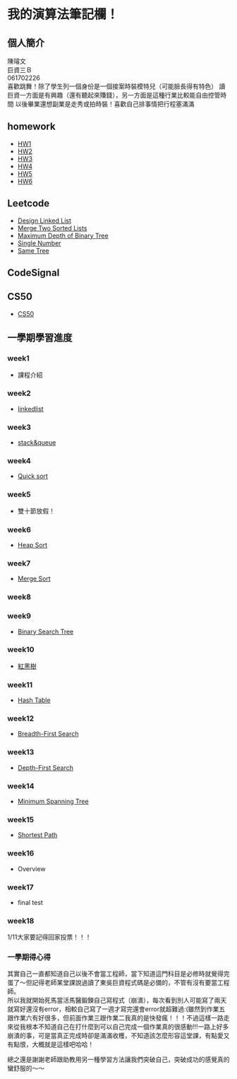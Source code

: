 # 我的演算法筆記欄！  
## 個人簡介  
陳璿文  
巨資三Ｂ  
061702226  
喜歡跳舞！除了學生列一個身份是一個接案時裝模特兒（可能臉長得有特色） 
讀巨資一方面是有興趣（還有聽起來賺錢），另一方面是這種行業比較能自由控管時間 
以後畢業還想副業是走秀或拍時裝！喜歡自己排事情把行程塞滿滿 
## homework  
* [HW1](https://github.com/hsuanwen0114/sharon8811437/tree/master/HW1)
* [HW2](https://github.com/hsuanwen0114/sharon8811437/tree/master/HW2)  
* [HW3](https://github.com/hsuanwen0114/sharon8811437/tree/master/HW3)  
* [HW4](https://github.com/hsuanwen0114/sharon8811437/tree/master/HW4)  
* [HW5](https://github.com/hsuanwen0114/sharon8811437/tree/master/HW5)  
* [HW6](https://github.com/hsuanwen0114/sharon8811437/tree/master/HW6)  
## Leetcode  
* [Design Linked List](https://github.com/hsuanwen0114/sharon8811437/blob/master/leetcode/707%23_Design%20Linked%20List_06170226.py)  
* [Merge Two Sorted Lists](https://github.com/hsuanwen0114/sharon8811437/blob/master/leetcode/21%23_Merge%20Two%20Sorted%20Lists_06170226.py)  
* [Maximum Depth of Binary Tree](https://github.com/hsuanwen0114/sharon8811437/blob/master/leetcode/104%23_Maximum%20Depth%20of%20Binary%20Tree_06170226.py)  
* [Single Number](https://github.com/hsuanwen0114/sharon8811437/blob/master/leetcode/136%23_%20Single%20Number_06170226.py)  
* [Same Tree](https://github.com/hsuanwen0114/sharon8811437/blob/master/leetcode/100%23_Same%20Tree_06170226.py)  
## CodeSignal  
## CS50
* [CS50](https://github.com/hsuanwen0114/sharon8811437/tree/master/CS50)
## 一學期學習進度 
### week1  
* 課程介紹  
### week2 
* [linkedlist](https://github.com/hsuanwen0114/sharon8811437/blob/master/%E5%AD%B8%E6%9C%9F%E7%AD%86%E8%A8%98/week2.md)
### week3 
* [stack&queue](https://github.com/hsuanwen0114/sharon8811437/blob/master/%E5%AD%B8%E6%9C%9F%E7%AD%86%E8%A8%98/week3.md)
### week4 
* [Quick sort](https://github.com/hsuanwen0114/sharon8811437/blob/master/%E5%AD%B8%E6%9C%9F%E7%AD%86%E8%A8%98/week4.md)
### week5
* 雙十節放假！
### week6
* [Heap Sort](https://github.com/hsuanwen0114/sharon8811437/blob/master/%E5%AD%B8%E6%9C%9F%E7%AD%86%E8%A8%98/week6.md)
### week7  
* [Merge Sort](https://github.com/hsuanwen0114/sharon8811437/blob/master/%E5%AD%B8%E6%9C%9F%E7%AD%86%E8%A8%98/week7.md)
### week8
### week9  
* [Binary Search Tree](https://github.com/hsuanwen0114/sharon8811437/blob/master/%E5%AD%B8%E6%9C%9F%E7%AD%86%E8%A8%98/week9.md)
### week10  
* [紅黑樹](https://github.com/hsuanwen0114/sharon8811437/blob/master/%E5%AD%B8%E6%9C%9F%E7%AD%86%E8%A8%98/week10.md)
### week11
* [Hash Table](https://github.com/hsuanwen0114/sharon8811437/blob/master/%E5%AD%B8%E6%9C%9F%E7%AD%86%E8%A8%98/week10.md)
### week12 
* [Breadth-First Search](https://github.com/hsuanwen0114/sharon8811437/blob/master/%E5%AD%B8%E6%9C%9F%E7%AD%86%E8%A8%98/week12.md)
### week13
* [Depth-First Search](https://github.com/hsuanwen0114/sharon8811437/blob/master/%E5%AD%B8%E6%9C%9F%E7%AD%86%E8%A8%98/week13.md)
### week14
* [Minimum Spanning Tree](https://github.com/hsuanwen0114/sharon8811437/blob/master/%E5%AD%B8%E6%9C%9F%E7%AD%86%E8%A8%98/week14.md)  
### week15 
* [Shortest Path](https://github.com/hsuanwen0114/sharon8811437/blob/master/%E5%AD%B8%E6%9C%9F%E7%AD%86%E8%A8%98/week15.md)  
### week16  
* Overview
### week17  
* final test
### week18  
1/11大家要記得回家投票！！！  
### 一學期得心得
其實自己一直都知道自己以後不會當工程師，當下知道這門科目是必修時就覺得完蛋了～但記得老師某堂課說過讀了東吳巨資程式碼是必備的，不管有沒有要當工程師。  
所以我就開始死馬當活馬醫鍛鍊自己寫程式（崩潰），每次看到別人可能寫了兩天就寫好還沒有error，相較自己寫了一週才寫完還會error就超難過:(雖然到作業五跟作業六有好很多，但前面作業三跟作業二我真的是快發瘋！！！不過這樣一路走來從我根本不知道自己在打什麼到可以自己完成一個作業真的很感動!!!一路上好多崩潰的事，可是當真正完成時卻是滿滿收穫，不知道該怎麼形容這堂課，有點愛又有點恨，大概就是這樣吧哈哈！  

總之還是謝謝老師跟助教用另一種學習方法讓我們突破自己，突破成功的感覺真的蠻舒服的～～
